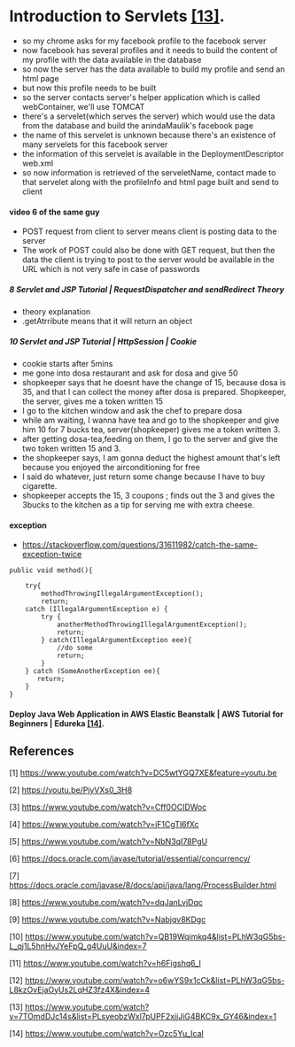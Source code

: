 # Introduction to Servlets [[13]](#13).

- so my chrome asks for my facebook profile to the facebook server
- now facebook has several profiles and it needs to build the content of my profile with the data available in the database
- so now the server has the data available to build my profile and send an html page
- but now this profile needs to be built
- so the server contacts server's helper application which is called webContainer, we'll use TOMCAT
- there's a servelet(which serves the server) which would use the data from the database and build the anindaMaulik's facebook page
- the name of this servelet is unknown because there's an existence of many servelets for this facebook server
- the information of this servelet is available in the DeploymentDescriptor web.xml
- so now information is retrieved of the serveletName, contact made to that servelet along with the profileInfo and html page built and send to client

#### video 6 of the same guy


- POST request from client to server means client is posting data to the server
- The work of POST could also be done with GET request, but then the data the client is trying to post to the server would be available in the URL which is not very safe in case of passwords


##### 8 Servlet and JSP Tutorial | RequestDispatcher and sendRedirect Theory

- theory explanation
- .getAtrribute means that it will return an object

##### 10 Servlet and JSP Tutorial | HttpSession | Cookie

- cookie starts after 5mins
- me gone into dosa restaurant and ask for dosa and give 50
- shopkeeper says that he doesnt have the change of 15, because dosa is 35, and that I can collect the money after dosa is prepared. Shopkeeper, the server, gives me a token written 15
- I go to the kitchen window and ask the chef to prepare dosa
- while am waiting, I wanna have tea and go to the shopkeeper and give him 10 for 7 bucks tea, server(shopkeeper) gives me a token written 3.
- after getting dosa-tea,feeding on them, I go to the server and give the two token written 15 and 3.
- the shopkeeper says, I am gonna deduct the highest amount that's left because you enjoyed the airconditioning for free
- I said do whatever, just return some change because I have to buy cigarette.
- shopkeeper accepts the 15, 3 coupons ; finds out the 3 and gives the 3bucks to the kitchen as a tip for serving me with extra cheese.

#### exception
- https://stackoverflow.com/questions/31611982/catch-the-same-exception-twice
```
public void method(){

    try{
        methodThrowingIllegalArgumentException();
        return;
    catch (IllegalArgumentException e) {
        try {
            anotherMethodThrowingIllegalArgumentException();            
            return;
        } catch(IllegalArgumentException eee){
            //do some
            return;
        }
    } catch (SomeAnotherException ee){
       return;
    }
}
```

#### Deploy Java Web Application in AWS Elastic Beanstalk | AWS Tutorial for Beginners | Edureka [[14]](#14).



## References
<a id="1">[1]</a> 
https://www.youtube.com/watch?v=DC5wtYGQ7XE&feature=youtu.be

<a id="2">[2]</a> 
https://youtu.be/PjyVXs0_3H8

<a id="3">[3]</a> 
https://www.youtube.com/watch?v=Cff0OCIDWoc

<a id="4">[4]</a> 
https://www.youtube.com/watch?v=jF1CgTl6fXc

<a id="5">[5]</a> 
https://www.youtube.com/watch?v=NbN3qI78PgU

<a id="6">[6]</a> 
https://docs.oracle.com/javase/tutorial/essential/concurrency/

<a id="7">[7]</a> 
https://docs.oracle.com/javase/8/docs/api/java/lang/ProcessBuilder.html

<a id="8">[8]</a> 
https://www.youtube.com/watch?v=dqJanLvjDqc

<a id="9">[9]</a> 
https://www.youtube.com/watch?v=Nabjqv8KDgc

<a id="10">[10]</a> 
https://www.youtube.com/watch?v=QB19Wqimkq4&list=PLhW3qG5bs-L_qj1L5hnHvJYeFpQ_g4UuU&index=7

<a id="11">[11]</a> 
https://www.youtube.com/watch?v=h6Figshq6_I

<a id="12">[12]</a> 
https://www.youtube.com/watch?v=o6wYS9x1cCk&list=PLhW3qG5bs-L8kzOvEjaOyUs2LqHZ3fz4X&index=4

<a id="13">[13]</a> 
https://www.youtube.com/watch?v=7TOmdDJc14s&list=PLsyeobzWxl7pUPF2xjjJiG4BKC9x_GY46&index=1

<a id="14">[14]</a> 
https://www.youtube.com/watch?v=Ozc5Yu_IcaI

